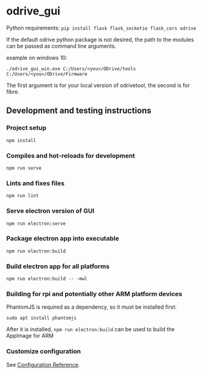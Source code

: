 # odrive_gui

Python requirements: `pip install flask flask_socketio flask_cors odrive`

If the default odrive python package is not desired, the path to the modules can be passed as command line arguments.

example on windows 10: 
```
./odrive_gui_win.exe C:/Users/<you>/ODrive/tools C:/Users/<you>/ODrive/Firmware
```

The first argument is for your local version of odrivetool, the second is for fibre.

## Development and testing instructions

### Project setup
```
npm install
```

### Compiles and hot-reloads for development
```
npm run serve
```

### Lints and fixes files
```
npm run lint
```

### Serve electron version of GUI
```
npm run electron:serve
```

### Package electron app into executable
```
npm run electron:build
```

### Build electron app for all platforms
```
npm run electron:build -- -mwl
```

### Building for rpi and potentially other ARM platform devices

PhantomJS is required as a dependency, so it must be installed first:
```
sudo apt install phantomjs
```

After it is installed, `npm run electron:build` can be used to build the AppImage for ARM

### Customize configuration
See [Configuration Reference](https://cli.vuejs.org/config/).

